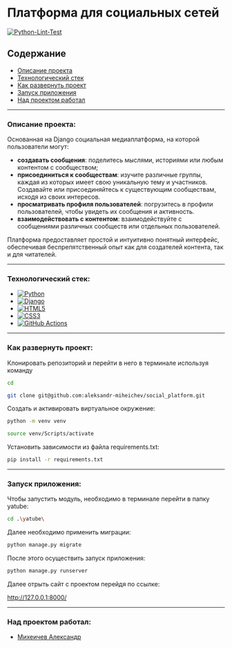 # Платформа для социальных сетей

[![Python-Lint-Test](https://github.com/aleksandr-miheichev/social_platform/actions/workflows/python-app.yml/badge.svg)](https://github.com/aleksandr-miheichev/social_platform/actions/workflows/python-app.yml)

## Содержание

- [Описание проекта](#описание-проекта)
- [Технологический стек](#технологический-стек)
- [Как развернуть проект](#как-развернуть-проект)
- [Запуск приложения](#запуск-приложения)
- [Над проектом работал](#над-проектом-работал)

---

### Описание проекта:

Основанная на Django социальная медиаплатформа, на которой пользователи могут:

- **создавать сообщения**: поделитесь мыслями, историями или любым контентом с
  сообществом;
- **присоединиться к сообществам**: изучите различные группы, каждая из которых
  имеет свою уникальную тему и участников. Создавайте или присоединяйтесь к
  существующим сообществам, исходя из своих интересов.
- **просматривать профиля пользователей**: погрузитесь в профили пользователей,
  чтобы увидеть их сообщения и активность.
- **взаимодействовать с контентом**: взаимодействуйте с сообщениями различных
  сообществ или отдельных пользователей.

Платформа предоставляет простой и интуитивно понятный интерфейс, обеспечивая
беспрепятственный опыт как для создателей контента, так и для читателей.

---

### Технологический стек:

- [![Python](https://img.shields.io/badge/python-3670A0?style=for-the-badge&logo=python&logoColor=ffdd54)](https://www.python.org/)
- [![Django](https://img.shields.io/badge/django-%23092E20.svg?style=for-the-badge&logo=django&logoColor=white)](https://www.djangoproject.com/)
- [![HTML5](https://img.shields.io/badge/html5-%23E34F26.svg?style=for-the-badge&logo=html5&logoColor=white)](https://html.spec.whatwg.org/multipage/)
- [![CSS3](https://img.shields.io/badge/css3-%231572B6.svg?style=for-the-badge&logo=css3&logoColor=white)](https://www.w3.org/TR/css-2023/)
- [![GitHub Actions](https://img.shields.io/badge/github%20actions-%232671E5.svg?style=for-the-badge&logo=githubactions&logoColor=white)](https://docs.github.com/en/actions)

---

### Как развернуть проект:

Клонировать репозиторий и перейти в него в терминале используя команду

```bash
cd
```

```bash
git clone git@github.com:aleksandr-miheichev/social_platform.git
```

Создать и активировать виртуальное окружение:

```bash
python -m venv venv
```

```bash
source venv/Scripts/activate
```

Установить зависимости из файла requirements.txt:

```bash
pip install -r requirements.txt
```

---

### Запуск приложения:

Чтобы запустить модуль, необходимо в терминале перейти в папку yatube:

```bash
cd .\yatube\
```

Далее необходимо применить миграции:

```bash
python manage.py migrate
```

После этого осуществить запуск приложения:

```bash
python manage.py runserver
```

Далее отрыть сайт с проектом перейдя по ссылке:

http://127.0.0.1:8000/

---

### Над проектом работал:

- [Михеичев Александр](https://github.com/aleksandr-miheichev)
